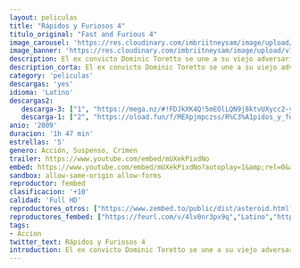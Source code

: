 ```yaml
---
layout: peliculas
title: "Rápidos y Furiosos 4"
titulo_original: "Fast and Furious 4"
image_carousel: 'https://res.cloudinary.com/imbriitneysam/image/upload/v1544051833/rapido4-poster-min.jpg'
image_banner: 'https://res.cloudinary.com/imbriitneysam/image/upload/v1544051834/rapido4-banner-min.jpg'
description: El ex convicto Dominic Toretto se une a su viejo adversario, Brian O'Conner, que ahora trabaja para el FBI en Los Ángeles, con el fin de infiltrarse en una organización criminal que se dedica a introducir heroína en la ciudad.
description_corta: El ex convicto Dominic Toretto se une a su viejo adversario, Brian O'Conner, que ahora trabaja para el FBI en Los Ángeles, con el fin de infiltrarse en una organización criminal que se dedica a introducir heroína en la ciudad.
category: 'peliculas'
descargas: 'yes'
idioma: 'Latino'
descargas2:
   descarga-3: ["1", "https://mega.nz/#!FDJkXK4Q!5mEOlLQN9j8ktvUXycc2-yskqIHcr_2a3Ajk4QOEMuI", "https://www.google.com/s2/favicons?domain=mega.nz","Mega","https://res.cloudinary.com/imbriitneysam/image/upload/v1541473684/mexico.png", "Latino", "Full HD"]
   descarga-1: ["2", "https://oload.fun/f/MEXpjmpczss/R%C3%A1pidos_y_furiosos_4_.MP4.mp4", "https://www.google.com/s2/favicons?domain=openload.co","OpenLoad","https://res.cloudinary.com/imbriitneysam/image/upload/v1541473684/mexico.png", "Latino", "Full HD"]
anio: '2009'
duracion: '1h 47 min'
estrellas: '5'
genero: Acción, Suspenso, Crimen
trailer: https://www.youtube.com/embed/mUXekPixdNo
embed: https://www.youtube.com/embed/mUXekPixdNo?autoplay=1&amp;rel=0&amp;hd=1&border=0&wmode=opaque&enablejsapi=1&modestbranding=1&controls=1&showinfo=0
sandbox: allow-same-origin allow-forms
reproductor: fembed
clasificacion: '+10'
calidad: 'Full HD'
reproductores_otros: ["https://www.zembed.to/public/dist/asteroid.html?id=b36dfce3d2bce3cd9902b623a729d7e9&title=Fast%20&%20Furious","Latino","https://gdriveplayer.me/embed2.php?link=gLkG9cw7XHadctN4P1tLCwC7w3HcilqfkV6zRZyjHyp1F4V%252FVYMJPjYMh3E5m9Yyk3ht3EAH5cIJABwfZVVl5UwcXZ%252FH6uYRnL%252BYhMjttqeRfbkjldV%252F2vW0dAHdJcxPOfWvmyF53dwjpVT7TvOFe8gZuvhpI8kIgix15UPT9t01VIEtEWpRVPvoH5ItMn%252FQE%253D","","https://gdriveplayer.me/embed2.php?link=r2UZtCin0Fi6xCPnE3FGNgFM85ZcnLqH0l3hhStGonZzcy9flq%252FktOdWI08hzCifTd65OWt09LYzYuph3upEInm5T74ay7lr94c%252F10cSHPL9Ptf8x1GeyC4CNVJ1XQal2K%252Fptw%252Fk2pzFpZFRL%252FteqZy5enZwqJw5PbKuvaNmfCGbt%252FiLRPGDMVXxj7eUhWf1tnUX2YrwPD9Ea%252FE%252B9a0GvU","Latino","https://api.cuevana3.io/stream/index.php?file=ek5lbm9xYWNrS0xYMTZLa2xNbkdvY3ZTb3BtZng4TGp6ZFpobGFMUGtOelcwcUZmbWRIVzRkakVuS0JnbEplcG1KUnNZSlRTMGViVTBxZGdsdEhPb3RiTmVLUnAwTm0zbXJ4cVg2YlcwT1hGeXBoZ29OS1Y","Latino","https://mstream.website/ozb0frz1t9mv","Latino"]
reproductores_fembed: ["https://feurl.com/v/4lv0nr3px9q","Latino","https://feurl.com/v/8g9zjzw-yod","Latino","https://feurl.com/v/lnxj2inn1kd0-ww","Latino"]
tags:
- Accion
twitter_text: Rápidos y Furiosos 4
introduction: El ex convicto Dominic Toretto se une a su viejo adversario, Brian O'Conner, que ahora trabaja para el FBI en Los Ángeles, con el fin de infiltrarse en una organización criminal que se dedica a introducir heroína en la ciudad.
---
```












